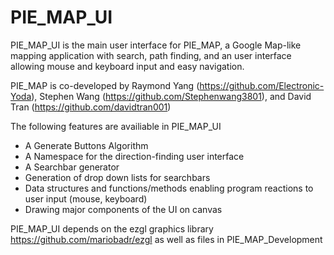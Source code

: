 # PIE_MAP_UI
PIE_MAP_UI is the main user interface for PIE_MAP, a Google Map-like mapping application with search, path finding, and an user interface allowing mouse and keyboard input and easy navigation. 

PIE_MAP is co-developed by Raymond Yang (https://github.com/Electronic-Yoda), Stephen Wang (https://github.com/Stephenwang3801), and David Tran (https://github.com/davidtran001)

The following features are availiable in PIE_MAP_UI
- A Generate Buttons Algorithm
- A Namespace for the direction-finding user interface
- A Searchbar generator
- Generation of drop down lists for searchbars
- Data structures and functions/methods enabling program reactions to user input (mouse, keyboard)
- Drawing major components of the UI on canvas

PIE_MAP_UI depends on the ezgl graphics library https://github.com/mariobadr/ezgl 
as well as files in PIE_MAP_Development

